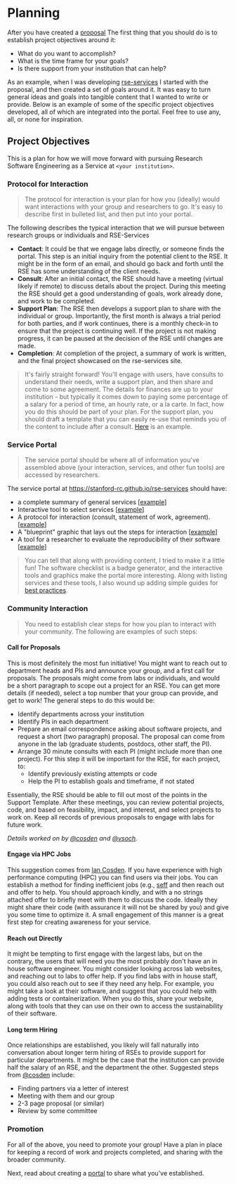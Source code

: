 # Planning

After you have created a [proposal](https://docs.google.com/document/d/17CCeAc-I7GzbUDrSCvYWVPi-k4AyyVhP5oivjgTNNaQ/edit?usp=sharing) The first thing that you should do is to establish project objectives around it:

 - What do you want to accomplish?
 - What is the time frame for your goals?
 - Is there support from your institution that can help?

As an example, when I was developing [rse-services](https://stanford-rc.github.io/rse-services)
I started with the proposal, and then created a set of goals around it. It was easy to turn
general ideas and goals into tangible content that I wanted to write or provide. 
Below is an example of some of the specific project objectives developed,
all of which are integrated into the portal. Feel free to use any, all, or none
for inspiration.


## Project Objectives

This is a plan for how we will move forward with pursuing Research Software Engineering as a Service at `<your institution>`.

### Protocol for Interaction

> The protocol for interaction is your plan for how you (ideally) would want interactions with your group and researchers to go. It's easy to describe first in bulleted list, and then put into your portal.
 
The following describes the typical interaction that we will pursue between research groups or individuals and RSE-Services

 - **Contact**: It could be that we engage labs directly, or someone finds the portal. This step is an initial inquiry from the potential client to the RSE. It might be in the form of an email, and should go back and forth until the RSE has some understanding of the client needs.
 - **Consult**: After an initial contact, the RSE should have a meeting (virtual likely if remote) to discuss details about the project. During this meeting the RSE should get a good understanding of goals, work already done, and work to be completed.
 - **Support Plan**: The RSE then develops a support plan to share with the individual or group. Importantly, the first month is always a trial period for both parties, and if work continues, there is a monthly check-in to ensure that the project is continuing well. If the project is not making progress, it can be paused at the decision of the RSE until changes are made.
 - **Completion**: At completion of the project, a summary of work is written, and the final project showcased on the rse-services site.

> It's fairly straight forward! You'll engage with users, have consults to understand their needs, write a support plan, and then share and come to some agreement. The details for finances are up to your institution - but typically it comes down to paying some percentage of a salary for a period of time, an hourly rate, or a la carte. In fact, how you do this should be part of your plan. For the support plan, you should draft a template that you can easily re-use that reminds you of the content to include after a consult. [Here](https://docs.google.com/document/d/1xCKV8CbTt6cLhUpJPdF97pb9IZPcovt2AbaDQkQuMwU/edit?usp=sharing) is an example.


### Service Portal

> The service portal should be where all of information you've assembled above (your interaction, services, and other fun tools) are accessed by researchers.

The service portal at https://stanford-rc.github.io/rse-services should have:

 - a complete summary of general services [[example](https://stanford-rc.github.io/rse-services/docs/services/)]
 - Interactive tool to select services [[example](https://stanford-rc.github.io/rse-services/docs/tools/services-explorer/)]
 - A protocol for interaction (consult, statement of work, agreement). [[example](https://stanford-rc.github.io/rse-services/docs/getting-started#how-does-it-work)]
 - A "blueprint" graphic that lays out the steps for interaction [[example](https://stanford-rc.github.io/rse-services/docs/getting-started#5-completion)]
 - A tool for a researcher to evaluate the reproducibility of their software [[example](https://stanford-rc.github.io/rse-services/docs/tools/software-checklist/)]


> You can tell that along with providing content, I tried to make it a little fun! The software checklist is a badge generator, and the interactive tools and graphics make the portal more interesting. Along with listing services and these tools, I also wound up adding simple guides for [best practices](https://stanford-rc.github.io/rse-services/docs/guides/best-practices/).

### Community Interaction

> You need to establish clear steps for how you plan to interact with your community. The following are examples of such steps:

#### Call for Proposals

This is most definitely the most fun initiative! You might want to reach out to department heads and PIs and
announce your group, and a first call for proposals. The proposals might come from labs or individuals, and would
be a short paragraph to scope out a project for an RSE. You can get more details (if needed), select a top number that your group can provide, and get to work! The general steps to do this would be:

 - Identify departments across your institution
 - Identify PIs in each department
 - Prepare an email correspondence asking about software projects, and request a short (two paragraph) proposal. The proposal can come from anyone in the lab (graduate students, postdocs, other staff, the PI).
 - Arrange 30 minute consults with each PI (might include more than one project). For this step it will be important for the RSE, for each project, to:
   - Identify previously existing attempts or code
   - Help the PI to establish goals and timeframe, if not stated

Essentially, the RSE should be able to fill out most of the points in the Support Template.
After these meetings, you can review potential projects, code, and based on feasibility, impact, and interest, and select projects to work on. Keep all records of previous proposals to engage with labs for future work.


_Details worked on by [@cosden](https://www.github.com/cosden) and [@vsoch](https://www.github.com/vsoch)._


#### Engage via HPC Jobs

This suggestion comes from [Ian Cosden](https://www.github.com/cosden). If you have experience with high performance computing (HPC) you can find users via their jobs. You can establish a method for finding inefficient jobs (e.g., [seff](https://github.com/SchedMD/slurm/blob/master/contribs/seff/seff) and then reach out and offer to help. You should approach kindly, and with a no strings attached offer to briefly meet with them to discuss the code. Ideally they might share their code (with assurance it will not be shared by you) and give you some time to optimize it. A small engagement of this
manner is a great first step for creating awareness for your service.

#### Reach out Directly

It might be tempting to first engage with the largest labs, but on the contrary, the users that will need you
the most probably don't have an in house software engineer. You might consider looking across lab websites,
and reaching out to labs to offer help. If you find labs with in house staff, you could also reach out to see if
they need any help. For example, you might take a look at their software, and suggest that you could help with adding
tests or containerization. When you do this, share your website, along with tools that they can use on their own
to access the sustainability of their software.

#### Long term Hiring

Once relationships are established, you likely will fall naturally into conversation about longer term
hiring of RSEs to provide support for particular departments. It might be the case that the institution
can provide half the salary of an RSE, and the department the other. Suggested steps from [@cosden](https://www.github.com/cosden) include:

 - Finding partners via a letter of interest
 - Meeting with them and our group
 - 2-3 page proposal (or similar)
 - Review by some committee


### Promotion

For all of the above, you need to promote your group! Have a plan in place for keeping a record
of work and projects completed, and sharing with the broader community.

Next, read about creating a [portal](portal.md) to share what you've established.
